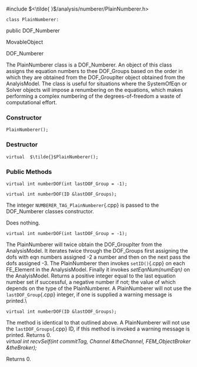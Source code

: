 \
#include $<\tilde{ }$/analysis/numberer/PlainNumberer.h$>$



```{.cpp}
class PlainNumberer:
```
 public DOF_Numberer


MovableObject

DOF_Numberer

The PlainNumberer class is a DOF_Numberer. An object of this class
assigns the equation numbers to thee DOF_Groups based on the order in
which they are obtained from the DOF_GroupIter object obtained from the
AnalyisModel. The class is useful for situations where the SystemOfEqn
or Solver objects will impose a renumbering on the equations, which
makes performing a complex numbering of the degrees-of-freedom a waste
of computational effort.
### Constructor


```{.cpp}
PlainNumberer();
```

### Destructor


```{.cpp}
virtual  $\tilde{}$PlainNumberer();
```

### Public Methods


```{.cpp}
virtual int numberDOF(int lastDOF_Group = -1);
```



```{.cpp}
virtual int numberDOF(ID &lastDOF_Groups);
```





The integer `NUMBERER_TAG_PlainNumberer`{.cpp} is passed to the DOF_Numberer
classes constructor.

Does nothing.

```{.cpp}
virtual int numberDOF(int lastDOF_Group = -1);
```


The PlainNumberer will twice obtain the DOF_GroupIter from the
AnalysisModel. It iterates twice through the DOF_Groups first assigning
the dofs with eqn numbers assigned -2 a number and then on the next pass
the dofs assigned -3. The PlainNumberer then invokes `setID()`{.cpp} on each
FE_Element in the AnalysisModel. Finally it invokes *setEqnNum(numEqn)*
on the AnalyisModel. Returns a positive integer equal to the last
equation number set if successful, a negative number if not; the value
of which depends on the type of the PlainNumberer. A PlainNumberer will
not use the `lastDOF_Group`{.cpp} integer, if one is supplied a warning
message is printed.\

```{.cpp}
virtual int numberDOF(ID &lastDOF_Groups);
```


The method is identical to that outlined above. A PlainNumberer will not
use the `lastDOF_Groups`{.cpp} ID, if this method is invoked a warning message
is printed.
Returns $0$.\
*virtual int recvSelf(int commitTag, Channel &theChannel,
FEM_ObjectBroker &theBroker);*

Returns $0$.
